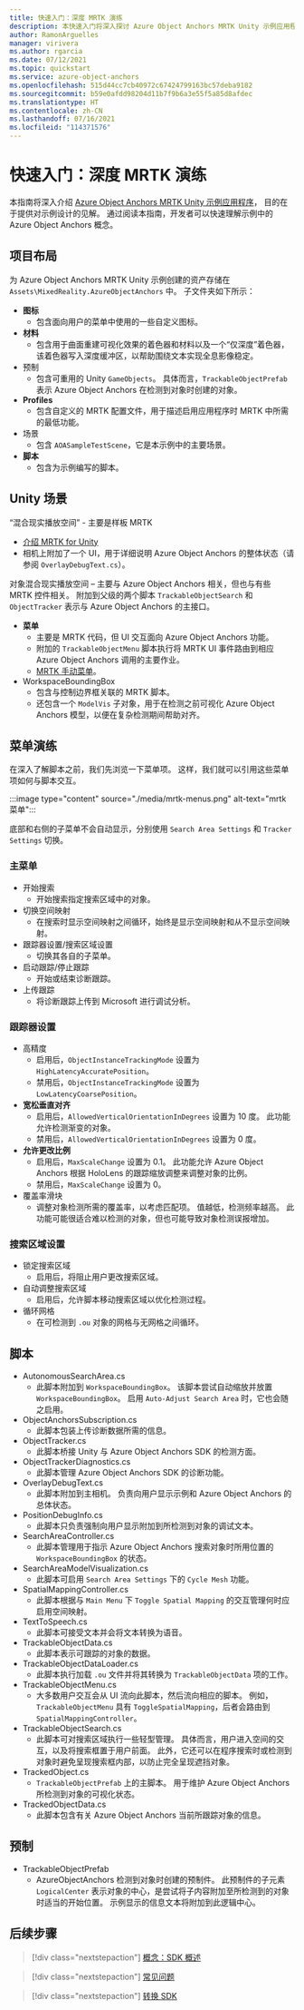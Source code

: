 ```yaml
---
title: 快速入门：深度 MRTK 演练
description: 本快速入门将深入探讨 Azure Object Anchors MRTK Unity 示例应用程序
author: RamonArguelles
manager: virivera
ms.author: rgarcia
ms.date: 07/12/2021
ms.topic: quickstart
ms.service: azure-object-anchors
ms.openlocfilehash: 515d44cc7cb40972c67424799163bc57deba9182
ms.sourcegitcommit: b59e0afdd98204d11b7f9b6a3e55f5a85d8afdec
ms.translationtype: HT
ms.contentlocale: zh-CN
ms.lasthandoff: 07/16/2021
ms.locfileid: "114371576"
---
```

# <a name="quickstart-in-depth-mrtk-walkthrough"></a>快速入门：深度 MRTK 演练

本指南将深入介绍 [Azure Object Anchors MRTK Unity 示例应用程序](get-started-unity-hololens-mrtk.md)， 目的在于提供对示例设计的见解。 通过阅读本指南，开发者可以快速理解示例中的 Azure Object Anchors 概念。

## <a name="project-layout"></a>项目布局

为 Azure Object Anchors MRTK Unity 示例创建的资产存储在 `Assets\MixedReality.AzureObjectAnchors` 中。 子文件夹如下所示：

- **图标**
  - 包含面向用户的菜单中使用的一些自定义图标。
- **材料**
  - 包含用于曲面重建可视化效果的着色器和材料以及一个“仅深度”着色器，该着色器写入深度缓冲区，以帮助围绕文本实现全息影像稳定。
- 预制
  - 包含可重用的 Unity `GameObjects`。 具体而言，`TrackableObjectPrefab` 表示 Azure Object Anchors 在检测到对象时创建的对象。
- **Profiles**
  - 包含自定义的 MRTK 配置文件，用于描述启用应用程序时 MRTK 中所需的最低功能。
- 场景
  - 包含 `AOASampleTestScene`，它是本示例中的主要场景。
- **脚本**
  - 包含为示例编写的脚本。

## <a name="unity-scene"></a>Unity 场景

“混合现实播放空间” - 主要是样板 MRTK

- <a href="/windows/mixed-reality/develop/unity/mrtk-getting-started" target="_blank">介绍 MRTK for Unity</a>
- 相机上附加了一个 UI，用于详细说明 Azure Object Anchors 的整体状态（请参阅 `OverlayDebugText.cs`）。

对象混合现实播放空间 – 主要与 Azure Object Anchors 相关，但也与有些 MRTK 控件相关。 附加到父级的两个脚本 `TrackableObjectSearch` 和 `ObjectTracker` 表示与 Azure Object Anchors 的主接口。

- **菜单**
  - 主要是 MRTK 代码，但 UI 交互面向 Azure Object Anchors 功能。
  - 附加的 `TrackableObjectMenu` 脚本执行将 MRTK UI 事件路由到相应 Azure Object Anchors 调用的主要作业。
  - <a href="/windows/mixed-reality/design/hand-menu" target="_blank">MRTK 手动菜单</a>。
- WorkspaceBoundingBox
  - 包含与控制边界框关联的 MRTK 脚本。
  - 还包含一个 `ModelVis` 子对象，用于在检测之前可视化 Azure Object Anchors 模型，以便在复杂检测期间帮助对齐。

## <a name="menu-walkthrough"></a>菜单演练

在深入了解脚本之前，我们先浏览一下菜单项。 这样，我们就可以引用这些菜单项如何与脚本交互。

:::image type="content" source="./media/mrtk-menus.png" alt-text="mrtk 菜单":::

底部和右侧的子菜单不会自动显示，分别使用 `Search Area Settings` 和 `Tracker Settings` 切换。

### <a name="main-menu"></a>主菜单

- 开始搜索
  - 开始搜索指定搜索区域中的对象。
- 切换空间映射
  - 在搜索时显示空间映射之间循环，始终是显示空间映射和从不显示空间映射。
- 跟踪器设置/搜索区域设置
  - 切换其各自的子菜单。
- 启动跟踪/停止跟踪
  - 开始或结束诊断跟踪。
- 上传跟踪
  - 将诊断跟踪上传到 Microsoft 进行调试分析。

### <a name="tracker-settings"></a>跟踪器设置

- 高精度
  - 启用后，`ObjectInstanceTrackingMode` 设置为 `HighLatencyAccuratePosition`。
  - 禁用后，`ObjectInstanceTrackingMode` 设置为 `LowLatencyCoarsePosition`。
- **宽松垂直对齐**
  - 启用后，`AllowedVerticalOrientationInDegrees` 设置为 10 度。 此功能允许检测渐变的对象。
  - 禁用后，`AllowedVerticalOrientationInDegrees` 设置为 0 度。
- **允许更改比例**
  - 启用后，`MaxScaleChange` 设置为 0.1。 此功能允许 Azure Object Anchors 根据 HoloLens 的跟踪缩放调整来调整对象的比例。
  - 禁用后，`MaxScaleChange` 设置为 0。
- 覆盖率滑块
  - 调整对象检测所需的覆盖率，以考虑匹配项。 值越低，检测频率越高。 此功能可能很适合难以检测的对象，但也可能导致对象检测误报增加。

### <a name="search-area-settings"></a>搜索区域设置

- 锁定搜索区域
  - 启用后，将阻止用户更改搜索区域。
- 自动调整搜索区域
  - 启用后，允许脚本移动搜索区域以优化检测过程。
- 循环网格
  - 在可检测到 `.ou` 对象的网格与无网格之间循环。

## <a name="scripts"></a>脚本

- AutonomousSearchArea.cs
  - 此脚本附加到 `WorkspaceBoundingBox`。 该脚本尝试自动缩放并放置 `WorkspaceBoundingBox`。 启用 `Auto-Adjust Search Area` 时，它也会随之启用。
- ObjectAnchorsSubscription.cs
  - 此脚本包装上传诊断数据所需的信息。
- ObjectTracker.cs
  - 此脚本桥接 Unity 与 Azure Object Anchors SDK 的检测方面。
- ObjectTrackerDiagnostics.cs
  - 此脚本管理 Azure Object Anchors SDK 的诊断功能。
- OverlayDebugText.cs
  - 此脚本附加到主相机。 负责向用户显示示例和 Azure Object Anchors 的总体状态。
- PositionDebugInfo.cs
  - 此脚本只负责强制向用户显示附加到所检测到对象的调试文本。
- SearchAreaController.cs
  - 此脚本管理用于指示 Azure Object Anchors 搜索对象时所用位置的 `WorkspaceBoundingBox` 的状态。
- SearchAreaModelVisualization.cs
  - 此脚本可启用 `Search Area Settings` 下的 `Cycle Mesh` 功能。
- SpatialMappingController.cs
  - 此脚本根据与 `Main Menu` 下 `Toggle Spatial Mapping` 的交互管理何时应启用空间映射。
- TextToSpeech.cs
  - 此脚本可接受文本并会将文本转换为语音。
- TrackableObjectData.cs
  - 此脚本表示可跟踪的对象的数据。
- TrackableObjectDataLoader.cs
  - 此脚本执行加载 `.ou` 文件并将其转换为 `TrackableObjectData` 项的工作。
- TrackableObjectMenu.cs
  - 大多数用户交互会从 UI 流向此脚本，然后流向相应的脚本。 例如， `TrackableObjectMenu` 具有 `ToggleSpatialMapping`，后者会路由到 `SpatialMappingController`。
- TrackableObjectSearch.cs
  - 此脚本可对搜索区域执行一些轻型管理。 具体而言，用户进入空间的交互，以及将搜索框置于用户前面。 此外，它还可以在程序搜索时或检测到对象时避免呈现搜索框内部，以防止完全呈现遮挡对象。
- TrackedObject.cs
  - `TrackableObjectPrefab` 上的主脚本。 用于维护 Azure Object Anchors 所检测到对象的可视化状态。
- TrackedObjectData.cs
  - 此脚本包含有关 Azure Object Anchors 当前所跟踪对象的信息。

## <a name="prefabs"></a>预制

- TrackableObjectPrefab
  - AzureObjectAnchors 检测到对象时创建的预制件。 此预制件的子元素 `LogicalCenter` 表示对象的中心，是尝试将子内容附加至所检测到的对象时适当的开始位置。 示例显示的信息文本将附加到此逻辑中心。

## <a name="next-steps"></a>后续步骤

> [!div class="nextstepaction"]
> [概念：SDK 概述](../concepts/sdk-overview.md)

> [!div class="nextstepaction"]
> [常见问题](../faq.md)

> [!div class="nextstepaction"]
> [转换 SDK](/dotnet/api/overview/azure/mixedreality.objectanchors.conversion-readme-pre)
